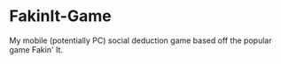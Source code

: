 # FakinIt-Game
My mobile (potentially PC) social deduction game based off the popular game Fakin' It.
